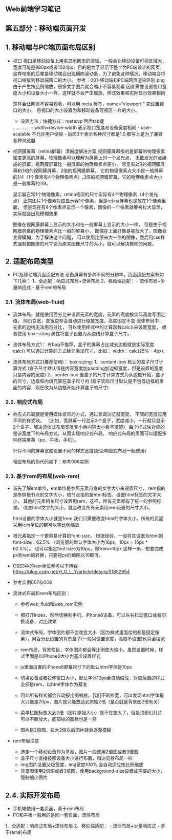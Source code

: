 ## Web前端学习笔记 ##

## 第五部分：移动端页面开发

## 1. 移动端与PC端页面布局区别
- 视口
    视口是移动设备上用来显示网页的区域，一般会比移动设备可视区域大，
    宽度可能是980px或者1024px，目的是为了显示下整个为PC端设计的网页，
    这样带来的后果是移动端会出现横向滚动条，为了避免这种情况，移动端会将视口缩放到移动端窗口的大小。
    参考：001-移动端和PC端网页渲染区别.png
    由于产生按比例缩放，很多文字图片就会缩小不容易观看
    因此需要设置视口宽度大小和设备大小一样，这样就不会产生缩放，样式效果和实际显示效果相同
    
    这样会让网页不容易观看，可以用 meta 标签，name=“viewport ” 来设置视口的大小，
    将视口的大小设置为和移动设备可视区一样的大小。
    - 设置方法：快捷方式：meta:vp 然后tab键
    <head>
    ......
    <meta name="viewport" content="width=device-width, user-scalable=no,
     initial-scale=1.0, maximum-scale=1.0, minimum-scale=1.0">
    ......
    </head>
    - width=device-width 表示视口宽度和设备宽度相同
    - user-scalable 不允许用户缩放
    - 后面3个表示各种尺寸都是1.0,都写上是为了兼容各种浏览器
    
- 视网膜屏幕（retina屏幕）清晰度解决方案
    视网膜屏幕指的是屏幕的物理像素密度更高的屏幕，物理像素可以理解为屏幕上的一个发光点，
    无数发光的点组成的屏幕，视网膜屏幕比一般屏幕的物理像素点更小，
    常见有2倍的视网膜屏幕和3倍的视网膜屏幕，2倍的视网膜屏幕，
    它的物理像素点大小是一般屏幕的1/4（1个像素有4个物理像素点）,3倍的视网膜屏幕，它的物理像素点大小是一般屏幕的1/9。
    
    显示器正常1个物理像素，retina相同的尺寸实际有4个物理像素（4个发光点）
    正常图片1个像素对应显示器1个像素，但是retina屏幕也是放在1个像素里面，
    但是现在有4个像素点显示一个像素，图像的一个像素就要被拉大显示，实际就会出现模糊效果

    图像在视网膜屏幕上显示的大小和在一般屏幕上显示的大小一样，
    但是由于视网膜屏幕的物理像素点比一般的屏幕小，
    图像在上面好像是被放大了，图像会变得模糊，为了解决这个问题，
    可以使用比原来大一倍的图像，然后用css样式强制把图像的尺寸设为原来图像尺寸的大小，就可以解决模糊的问题。
    
## 2. 适配布局类型
- PC及移动端页面适配方法
    设备屏幕有多种不同的分辨率，页面适配方案有如下几种：
        1、全适配：响应式布局+流体布局
        2、移动端适配：
                    - 流体布局+少量响应式
                    - 基于rem的布局

### 2.1. 流体布局(web-fluid)
- 流体布局，就是使用百分比来设置元素的宽度，元素的高度按实际高度写固定值，
    网页变宽，变宽边窄会自动进行缩放宽度，高度固定不变
    流体布局中，元素的边线无法用百分比，
    可以使用样式中的计算函数calc()来设置宽度，
    或者使用 box-sizing 属性将盒子设置为从边线计算盒子尺寸。

- 流体布局方式1：
    有bug不推荐，盒子的屏幕占比减去边框就是实际宽度
    calc()
    可以通过计算的方式给元素加尺寸，比如： width：calc(25% - 4px);
- 流体布局方式2(推荐使用)：
    box-sizing:
    1、content-box 
        默认的盒子尺寸计算方式
        (盒子尺寸默认值是内容宽度加padding加边框宽度，但是设置的宽度只是内容的宽度)
    2、border-box 
        置盒子的尺寸计算方式为从边框开始，盒子的尺寸，边框和内填充算在盒子尺寸内
        (盒子实际尺寸默认是不包含边框的里面的内容，现在改为从边框开始计算盒子的尺寸) 
     
### 2.2. 响应式布局
- 响应式布局就是使用媒体查询的方式，通过查询浏览器宽度，
    不同的宽度应用不同的样式块，
    （比如，宽屏幕一行显示3个盒子，宽度减小，一行就只显示2个盒子，解决流体式布局宽度变小后内容太小看不清楚）
    每个样式块对应的是该宽度下的布局方式，从而实现响应式布局。
    响应式布局的页面可以适配多种终端屏幕（pc、平板、手机）。
    
    针对不同的屏幕宽度设置不同的样式宽度(配合响应式布局一起使用)   
    
    相应布局的伪代码如下：参考006实例
    
### 2.3. 基于rem的布局(web-rem)
- 首先了解em单位，em单位是参照元素自身的文字大小来设置尺寸，
    rem指的是参照根节点的文字大小，根节点指的是html标签，设置html标签的文字大小，
    其他的元素相关尺寸设置用rem，这样，所有元素都有了统一的参照标准，
    改变html文字的大小，就会改变所有元素用rem设置的尺寸大小。  
    
    html设置的字体大小就是1rem
    我们只需要改变html的字体大小，所有的页面采用rem单位的都可以等比例缩放
    
- 根元素指定一个更容易计算的font-size，
    根据经验，一般将其设置为html的font-size：62.5%
    （浏览器的默认字体大小为16px，10px = 16px * 62.5%）。
    也可以指定font-size为10px，即1rem=10px
    这样一来，想要完成px到rem的转换，只要将px的值除以10即可。

- CSS3中的rem单位参考以下博客:
    https://blog.csdn.net/H_O_L_Y/article/details/51852954  
    
- 参考实例007和008 

- 流体式布局和rem布局区别：
    - 参考web_fluid和web_rem实例
    
    - 都打开index，然后切换到手机，iPhone6设备，可以左右拉动宽口或者切换设备，对比效果
    - 流体式布局，字体图片都不会改变大小（因为样式里面给的都是固定像素），用百分比设置的背景盒子(一般只设置宽度，高度不设置)也只会拉宽
    
    - rem布局，背景栏目，字体图片都会等比例放大缩小，虽然设置时候，样式里面是以iPhone6大小为基准设置样式
    - js里面设置的iPhone6屏幕尺寸下的默认html字体是10px
    - 切换设备或者拉伸窗口大小，默认字体10px会自动缩放，对应后面的样式全部是rem，以html字体作为基准
    - 因此所有样式都会自动按比例缩放，我们不断拉宽，可以发现html字体最大只能是20px，图片就只能放达到原始2倍（是否就是背景图2倍有关）
    - 菜单栏图标放大到2倍（图片原始大小）就不在放大了，但是顶部幻灯片可以不断放大，底部栏的图标也是一样
    - 图片是2倍图，拉大2倍以后图片就会逐渐模糊

- rem布局注意
    - 选定一个移动设备作为基准，图片一般使用2倍图或者3倍图
    - 盒子尺寸直接按照设备大小进行布置，和浏览器布局一样
    - img图片设置父级宽度，img宽度100%,会自动适应按比例缩放
    - 背景图使用2倍图或者3倍图，使用background-size设置成需要的大小，强制缩小图片


## 2.4. 实际开发布局

- 手机端使用一套页面，基于rem布局
- PC和平板一般用的是同一套页面，流体布局  

1、全适配：响应式布局+流体布局
2、移动端适配：
        - 流体布局+少量响应式
        - 基于rem的布局     